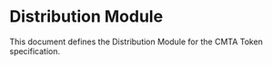 # Distribution Module

This document defines the Distribution Module for the CMTA Token specification.
